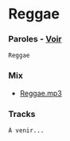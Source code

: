 # Reggae

### Paroles - [Voir](paroles.txt)

```
Reggae
```

### Mix

* [Reggae.mp3](mix/Reggae.mp3)

### Tracks

```
À venir...
```
